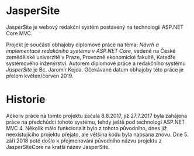 # JasperSite
JasperSite je webový redakční systém postavený na technologii ASP.NET Core MVC.  

Projekt je součástí obhajoby diplomové práce na téma: _Návrh a implementace redakčního systému v ASP.NET Core_,
vedené na České zemědělské univerzitě v Praze, Provozně ekonomické fakultě, Katedře systémového inženýrství.
Autorem diplomové práce a redakčního systému _JasperSite_ je Bc. Jaromír Kejda. Očekávané datum obhajoby 
této práce je přelom květen/červen 2019.

# Historie
Ačkoliv práce na tomto projektu začala 8.8.2017, již 27.7.2017 byla zahájena práce na předchůdci tohoto systému, tehdy
ještě pod technologí ASP.NET MVC 4. Několik málo funkcionalit bylo z tohoto původního, dnes již neexistujícího projektu přejato,
ale většina kódu byla napsána znovu. Dne 5. září 2018 poté došlo k přejmenování původního názvu projektu z JasperSiteCore na kratší
název JasperSite.
